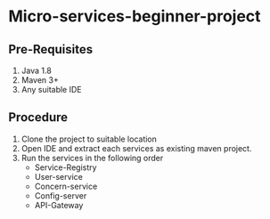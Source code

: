 # Micro-services-beginner-project

## Pre-Requisites
1. Java 1.8
2. Maven 3+
3. Any suitable IDE

## Procedure
1. Clone the project to suitable location
2. Open IDE and extract each services as existing maven project.
3. Run the services in the following order
   - Service-Registry
   - User-service
   - Concern-service
   - Config-server
   - API-Gateway
